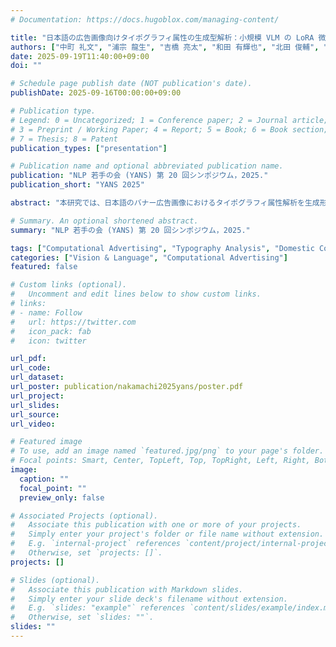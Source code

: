 ```yaml
---
# Documentation: https://docs.hugoblox.com/managing-content/

title: "日本語の広告画像向けタイポグラフィ属性の生成型解析：小規模 VLM の LoRA 微調整による検証"
authors: ["中町 礼文", "浦宗 龍生", "吉橋 亮太", "和田 有輝也", "北田 俊輔", "牧田 光晴"]
date: 2025-09-19T11:40:00+09:00
doi: ""

# Schedule page publish date (NOT publication's date).
publishDate: 2025-09-16T00:00:00+09:00

# Publication type.
# Legend: 0 = Uncategorized; 1 = Conference paper; 2 = Journal article;
# 3 = Preprint / Working Paper; 4 = Report; 5 = Book; 6 = Book section;
# 7 = Thesis; 8 = Patent
publication_types: ["presentation"]

# Publication name and optional abbreviated publication name.
publication: "NLP 若手の会 (YANS) 第 20 回シンポジウム，2025."
publication_short: "YANS 2025"

abstract: "本研究では、日本語のバナー広告画像におけるタイポグラフィ属性解析を生成形式で定式化し、小規模 VLM の LoRA チューニングによるタイポグラフィ属性解析の性能を検証する。広告バナー風のテキストや広告の設定、それらに基づく装飾パラメタなどの擬似データを LLM で生成し、擬似データから日本語テキスト画像を合成することで学習データを作成した。合成画像を入力としてフォント種・太さ・揃え・配色・字間・行間などのタイポグラフィ属性を構造化テキストとして生成するタスクを提案した。QwenVL2.5、Phi-4-Multimodal、Gemma3 といった 7B 以下の小規模 VLM に対し、合成データで LoRA チューニングを行い、日本語広告特有のタイポグラフィ表現に対する小規模 VLM の生成出力の傾向を調査した。"

# Summary. An optional shortened abstract.
summary: "NLP 若手の会 (YANS) 第 20 回シンポジウム，2025."

tags: ["Computational Advertising", "Typography Analysis", "Domestic Conference", "Non-refereed", "YANS"]
categories: ["Vision & Language", "Computational Advertising"]
featured: false

# Custom links (optional).
#   Uncomment and edit lines below to show custom links.
# links:
# - name: Follow
#   url: https://twitter.com
#   icon_pack: fab
#   icon: twitter

url_pdf:
url_code:
url_dataset:
url_poster: publication/nakamachi2025yans/poster.pdf
url_project:
url_slides:
url_source:
url_video:

# Featured image
# To use, add an image named `featured.jpg/png` to your page's folder. 
# Focal points: Smart, Center, TopLeft, Top, TopRight, Left, Right, BottomLeft, Bottom, BottomRight.
image:
  caption: ""
  focal_point: ""
  preview_only: false

# Associated Projects (optional).
#   Associate this publication with one or more of your projects.
#   Simply enter your project's folder or file name without extension.
#   E.g. `internal-project` references `content/project/internal-project/index.md`.
#   Otherwise, set `projects: []`.
projects: []

# Slides (optional).
#   Associate this publication with Markdown slides.
#   Simply enter your slide deck's filename without extension.
#   E.g. `slides: "example"` references `content/slides/example/index.md`.
#   Otherwise, set `slides: ""`.
slides: ""
---
```

